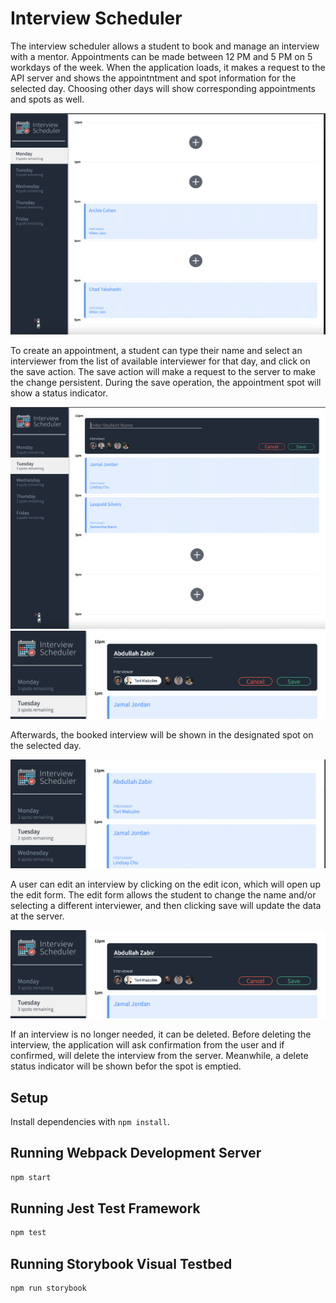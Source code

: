 # Interview Scheduler

The interview scheduler allows a student to book and manage an interview with a mentor. Appointments can be made between 12 PM and 5 PM on 5 workdays of the week. When the application loads, it makes a request to the API server and shows the appointntment and spot information for the selected day. Choosing other days will show corresponding appointments and spots as well. 

![Default View](https://github.com/zabir-aa/scheduler/blob/master/public/images/Screenshots/Default_view.png?raw=true "Interview Scheduler - Default View")

To create an appointment, a student can type their name and select an interviewer from the list of available interviewer for that day, and click on the save action. The save action will make a request to the server to make the change persistent. During the save operation, the appointment spot will show a status indicator.

![New appointment form](https://github.com/zabir-aa/scheduler/blob/master/public/images/Screenshots/Appointment_creation_1.png?raw=true "Create New appointment")
![New appointment form - filled](https://github.com/zabir-aa/scheduler/blob/master/public/images/Screenshots/Appointment_creation_2.png?raw=true " ")


Afterwards, the booked interview will be shown in the designated spot on the selected day.

![New appointment created](https://github.com/zabir-aa/scheduler/blob/master/public/images/Screenshots/Appointment_creation_3.png?raw=true "New appointment")

A user can edit an interview by clicking on the edit icon, which will open up the edit form. The edit form allows the student to change the name and/or selecting a different interviewer, and then clicking save will update the data at the server.

![Edit Appointment](https://github.com/zabir-aa/scheduler/blob/master/public/images/Screenshots/Appointment_creation_2.png?raw=true "Edit Appointment")

If an interview is no longer needed, it can be deleted. Before deleting the interview, the application will ask confirmation from the user and if confirmed, will delete the interview from the server. Meanwhile, a delete status indicator will be shown befor the spot is emptied.

## Setup

Install dependencies with `npm install`.

## Running Webpack Development Server

```sh
npm start
```

## Running Jest Test Framework

```sh
npm test
```

## Running Storybook Visual Testbed

```sh
npm run storybook
```

